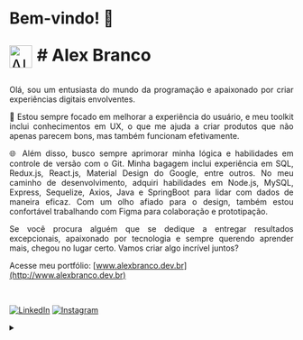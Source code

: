 # Bem-vindo! 👋

<p style="font-size: 30px;">
    <img align="center" alt="Alex Branco" width="40px" src="https://github.com/alexbranco85.png/">
    <strong># Alex Branco</strong>
</p>

<p align="justify"> Olá, sou um entusiasta do mundo da programação e apaixonado por criar experiências digitais envolventes.</p>

<p align="justify">🚀 Estou sempre focado em melhorar a experiência do usuário, e meu toolkit inclui conhecimentos em UX, o que me ajuda a criar produtos que não apenas parecem bons, mas também funcionam efetivamente.</p>

<p align="justify">🌐 Além disso, busco sempre aprimorar minha lógica e habilidades em controle de versão com o Git. Minha bagagem inclui experiência em SQL, Redux.js, React.js, Material Design do Google, entre outros. No meu caminho de desenvolvimento, adquiri habilidades em Node.js, MySQL, Express, Sequelize, Axios, Java e SpringBoot para lidar com dados de maneira eficaz. Com um olho afiado para o design, também estou confortável trabalhando com Figma para colaboração e prototipação.</p>

<p align="justify">Se você procura alguém que se dedique a entregar resultados excepcionais, apaixonado por tecnologia e sempre querendo aprender mais, chegou no lugar certo. Vamos criar algo incrível juntos?</p>

Acesse meu portfólio: [www.alexbranco.dev.br](http://www.alexbranco.dev.br)
 
<br>

[![LinkedIn](https://img.shields.io/badge/-LinkedIn-000?style=for-the-badge&logo=linkedin&logoColor=fc6326&color:FFF)](https://www.linkedin.com/in/alex-branco-08449b1b7)
[![Instagram](https://img.shields.io/badge/-Instagram-000?style=for-the-badge&logo=instagram&logoColor=fc6326&color:FFF)](https://www.instagram.com/alexbranco85/)

<details align="left">
  <summary></summary> 
 
  - Badges by <a href="https://shields.io/">shields.io</a><br>
  - <a href="https://br.freepik.com/vetores-gratis/hacker-operando-uma-ilustracao-do-icone-dos-desenhos-animados-laptop-conceito-de-icone-de-tecnologia-isolado-estilo-flat-cartoon_11602236.htm#query=programador%20desenho&position=0&from_view=keyword&track=ais&uuid=8651b8a5-5c16-4f42-ab46-1ac97a60524d">Imagem de catalyststuff</a> no Freepik
 
  <div align="right">Made with 💜 by <a href="https://github.com/elidianaandrade">EA</a>.</div>

</details>
